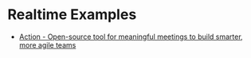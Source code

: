 # Realtime Examples

* [Action - Open-source tool for meaningful meetings to build smarter, more agile teams](https://github.com/ParabolInc/action)